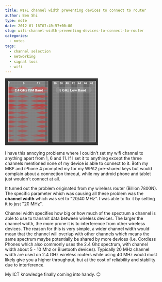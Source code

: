 ```yaml
---
title: WIFI channel width preventing devices to connect to router
author: Ben Shi
type: note
date: 2012-01-16T07:40:57+00:00
slug: wifi-channel-width-preventing-devices-to-connect-to-router
categories:
  - notes
tags:
  - channel selection
  - networking
  - signal loss
  - wifi
---
```


![Signal Bands Strengths](./signal.png)

I have this annoying problems where I couldn't set my wifi channel to anything apart from 1, 6
and 11. If I set it to anything except the three channels mentioned none of my device is able to
connect to it. Both my MBP and iPhone 4 prompted my for my WPA2 pre-shared keys but would complain
about a connection timeout, while my android phone and tablet just wouldn't connect at all.

It turned out the problem originated from my wireless router (Billion 7800N). The specific parameter
which was causing all these problem was the **channel width** which was set to "20/40 MHz". I was
able to fix it by setting it to just "20 MHz".

Channel width specifies how big or how much of the spectrum a channel is able to use to transmit
data between wireless devices. The larger the channel width, the more prone it is to interference
from other wireless devices. The reason for this is very simple, a wider channel width would mean
that the channel will overlap with other channels which means the same spectrum maybe potentially be
shared by more devices (i.e. Cordless Phones which also commonly uses the 2.4 Ghz spectrum, with
channel width about 5 - 10 Mhz or Bluetooth devices). Typically 20 MHz channel width are used on 2.4
GHz wireless routers while using 40 MHz would most likely give you a higher throughput, but at the
cost of reliability and stability due to interference.

My ICT knowledge finally coming into handy. 😉
